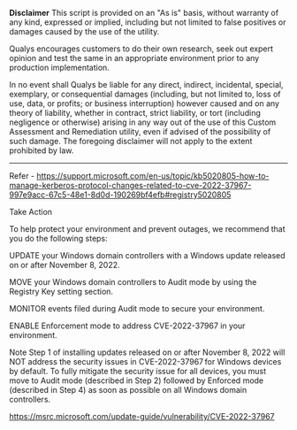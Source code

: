 **Disclaimer**
This script is provided on an "As is" basis, without warranty of any kind, expressed or implied, including but not limited to false positives or damages caused by the use of the utility.

Qualys encourages customers to do their own research, seek out expert opinion and test the same in an appropriate environment prior to any production implementation.

In no event shall Qualys be liable for any direct, indirect, incidental, special, exemplary, or consequential damages (including, but not limited to, loss of use, data, or profits; or business interruption) however caused and on any theory of liability, whether in contract, strict liability, or tort (including negligence or otherwise) arising in any way out of the use of this Custom Assessment and Remediation utility, even if advised of the possibility of such damage. The foregoing disclaimer will not apply to the extent prohibited by law.

------
Refer - https://support.microsoft.com/en-us/topic/kb5020805-how-to-manage-kerberos-protocol-changes-related-to-cve-2022-37967-997e9acc-67c5-48e1-8d0d-190269bf4efb#registry5020805

Take Action

To help protect your environment and prevent outages, we recommend that you do the following steps:

UPDATE your Windows domain controllers with a Windows update released on or after November 8, 2022.

MOVE your Windows domain controllers to Audit mode by using the Registry Key setting section.

MONITOR events filed during Audit mode to secure your environment.

ENABLE Enforcement mode to address CVE-2022-37967 in your environment.

Note Step 1 of installing updates released on or after November 8, 2022 will NOT address the security issues in CVE-2022-37967 for Windows devices by default. To fully mitigate the security issue for all devices, you must move to Audit mode (described in Step 2) followed by Enforced mode (described in Step 4) as soon as possible on all Windows domain controllers.

https://msrc.microsoft.com/update-guide/vulnerability/CVE-2022-37967